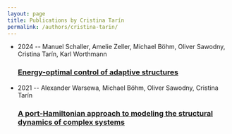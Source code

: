 ```yaml
---
layout: page
title: Publications by Cristina Tarín
permalink: /authors/cristina-tarin/
---
```


<ul class="post-list">
<li><span class='post-meta'>2024 -- Manuel Schaller, Amelie Zeller, Michael Böhm, Oliver Sawodny, Cristina Tarín, Karl Worthmann</span><h3><a class='post-link' href='../../energy-optimal-control-of-adaptive-structures'>Energy-optimal control of adaptive structures</a></h3></li>
<li><span class='post-meta'>2021 -- Alexander Warsewa, Michael Böhm, Oliver Sawodny, Cristina Tarín</span><h3><a class='post-link' href='../../a-port-hamiltonian-approach-to-modeling-the-structural-dynamics-of-complex-systems'>A port-Hamiltonian approach to modeling the structural dynamics of complex systems</a></h3></li>

</ul>
